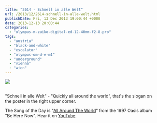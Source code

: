 ```yaml
---
title: "2614 - Schnell in alle Welt"
url: /2013/12/2614-schnell-in-alle-welt.html
publishDate: Fri, 13 Dec 2013 19:00:44 +0000
date: 2013-12-13 20:00:44
categories: 
  - "olympus-m-zuiko-digital-ed-12-40mm-f2-8-pro"
tags: 
  - "austria"
  - "black-and-white"
  - "escalator"
  - "olympus-om-d-e-m1"
  - "underground"
  - "vienna"
  - "wien"
---
```

<div class="container">
<div class="center"><a target="_blank" href="https://d25zfm9zpd7gm5.cloudfront.net/1200x1200/2013/20131208_235848_lr.jpg"><img src="https://d25zfm9zpd7gm5.cloudfront.net/0600x0600/2013/20131208_235848_lr.jpg" /></a></div>
</div>
<br />

"Schnell in alle Welt" - "Quickly all around the world", that's the slogan on the poster in the right upper corner.

 The Song of the Day is "<a href="http://www.lyricsmode.com/lyrics/o/oasis/all_around_the_world.html" target="_blank">All Around The World</a>" from the 1997 Oasis album "Be Here Now". Hear it on <a href="http://www.youtube.com/watch?v=vfeypzG3tZM" target="_blank">YouTube</a>.

